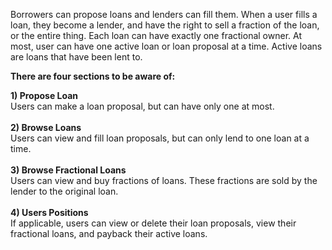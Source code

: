 Borrowers can propose loans and lenders can fill them. When a user fills a loan, they become a lender, and have the right to sell a fraction of the loan, or the entire thing. Each loan can have exactly one fractional owner. At most, user can have one active loan or loan proposal at a time. Active loans are loans that have been lent to.  

**There are four sections to be aware of:**

 **1) Propose Loan**<br>
 Users can make a loan proposal, but can have only one at most.<br>
 <br>
 **2) Browse Loans**  <br>
 Users can view and fill loan proposals, but can only lend to one loan at a time.<br> 
 <br>
 **3) Browse Fractional Loans** <br>
 Users can view and buy fractions of loans. These fractions are sold by the lender to the original loan.<br>
 <br>
 **4) Users Positions** <br>
 If applicable, users can view or delete their loan proposals, view their fractional loans, and payback their active loans.<br> 
  
